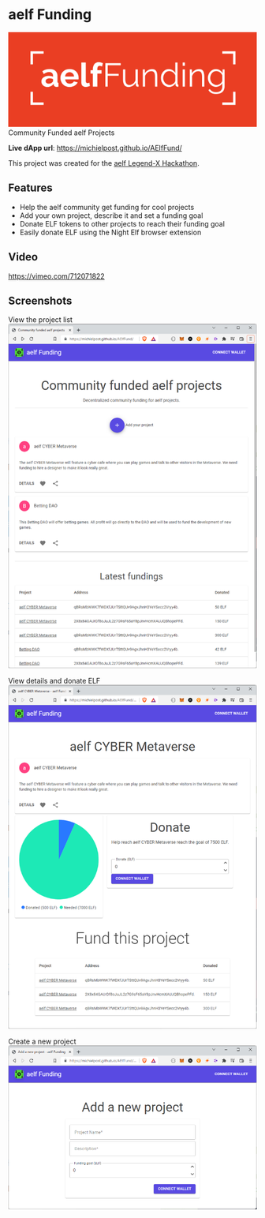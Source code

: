 # aelf Funding
![aelf Funding](images/logo_small.png)  
Community Funded aelf Projects

**Live dApp url**: https://michielpost.github.io/AElfFund/

This project was created for the [aelf Legend-X Hackathon](https://aelf.devpost.com).

## Features
- Help the aelf community get funding for cool projects
- Add your own project, describe it and set a funding goal
- Donate ELF tokens to other projects to reach their funding goal
- Easily donate ELF using the Night Elf browser extension

## Video
https://vimeo.com/712071822

## Screenshots
View the project list
![View the projects](images/screenshot01.png)

View details and donate ELF
![View details](images/screenshot02.png)

Create a new project
![Create a new project](images/screenshot03.png)
